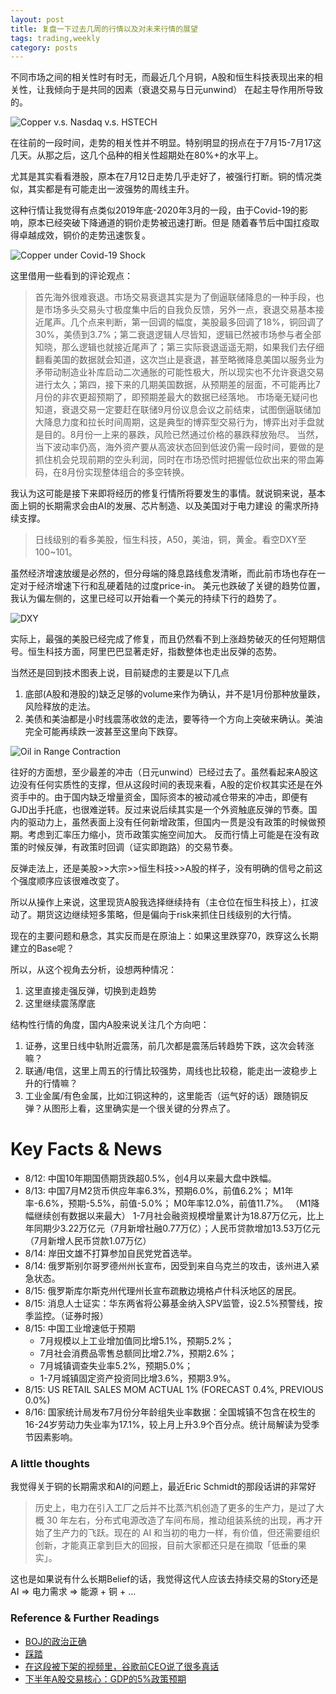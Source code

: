 ```yaml
---
layout: post
title: 复盘一下过去几周的行情以及对未来行情的展望
tags: trading,weekly
category: posts
---
```


不同市场之间的相关性时有时无，而最近几个月铜，A股和恒生科技表现出来的相关性，让我倾向于是共同的因素（衰退交易与日元unwind）
在起主导作用所导致的。

![Copper v.s. Nasdaq v.s. HSTECH](https://crsando.github.io/images/2024-08-17/2024-08-17-copper-nasdaq-hstech.png)

在往前的一段时间，走势的相关性并不明显。特别明显的拐点在于7月15-7月17这几天。从那之后，这几个品种的相关性超期处在80%+的水平上。

尤其是其实看看港股，原本在7月12日走势几乎走好了，被强行打断。铜的情况类似，其实都是有可能走出一波强势的周线主升。

这种行情让我觉得有点类似2019年底-2020年3月的一段，由于Covid-19的影响，原本已经突破下降通道的铜价走势被迅速打断。但是
随着春节后中国扛疫取得卓越成效，铜价的走势迅速恢复。

![Copper under Covid-19 Shock](https://crsando.github.io/images/2024-08-17/2024-08-17-copper-covid.png)

这里借用一些看到的评论观点：

>首先海外很难衰退。市场交易衰退其实是为了倒逼联储降息的一种手段，也是市场多头交易头寸极度集中后的自我负反馈，另外一点，衰退交易基本接近尾声。几个点来判断，第一回调的幅度，美股最多回调了18%，铜回调了30%，美债到3.7%；第二衰退逻辑人尽皆知，逻辑已然被市场参与者全部知晓，那么逻辑也就接近尾声了；第三实际衰退遥遥无期，如果我们去仔细翻看美国的数据就会知道，这次岂止是衰退，甚至略微降息美国以服务业为矛带动制造业补库启动二次通胀的可能性极大，所以现实也不允许衰退交易进行太久；第四，接下来的几期美国数据，从预期差的层面，不可能再比7月份的非农更超预期了，即预期差最大的数据已经落地。
> 市场毫无疑问也知道，衰退交易一定要赶在联储9月份议息会议之前结束，试图倒逼联储加大降息力度和拉长时间周期，这是典型的博弈型交易行为，博弈出对手盘就是目的。8月份一上来的暴跌，风险已然通过价格的暴跌释放殆尽。
> 当然，当下波动率仍高，海外资产要从高波状态回到低波仍需一段时间，要做的是抓住机会兑现前期的空头利润，同时在市场恐慌时把握低位砍出来的带血筹码，在8月份实现整体组合的多空转换。

我认为这可能是接下来即将经历的修复行情所将要发生的事情。就说铜来说，基本面上铜的长期需求会由AI的发展、芯片制造、以及美国对于电力建设
的需求所持续支撑。

> 日线级别的看多美股，恒生科技，A50，美油，铜，黄金。看空DXY至100~101。

虽然经济增速放缓是必然的，但分母端的降息路线愈发清晰，而此前市场也存在一定对于经济增速下行和乱硬着陆的过度price-in。
美元也跌破了关键的趋势位置，我认为偏左侧的，这里已经可以开始看一个美元的持续下行的趋势了。

![DXY](https://crsando.github.io/images/2024-08-17/2024-08-17-dxy.png)

实际上，最强的美股已经完成了修复，而且仍然看不到上涨趋势破灭的任何短期信号。恒生科技方面，阿里巴巴显著走好，指数整体也走出反弹的态势。

当然还是回到技术图表上说，目前疑虑的主要是以下几点

1. 底部(A股和港股的)缺乏足够的volume来作为确认，并不是1月份那种放量跌，风险释放的走法。
2. 美债和美油都是小时线震荡收敛的走法，要等待一个方向上突破来确认。美油完全可能再续跌一波甚至这里向下跌穿。

![Oil in Range Contraction](https://crsando.github.io/images/2024-08-17/2024-08-17-oil.png)

往好的方面想，至少最差的冲击（日元unwind）已经过去了。虽然看起来A股这边没有任何实质性的支撑，但从这段时间的表现来看，A股的定价权其实还是在外资手中的。由于国内缺乏增量资金，国际资本的被动减仓带来的冲击，即便有GJD出手托底，也很难逆转。反过来说后续其实是一个外资触底反弹的节奏。国内的驱动力上，虽然表面上没有任何新增政策，但国内一贯是没有政策的时候做预期。考虑到汇率压力缩小，货币政策实施空间加大。
反而行情上可能是在没有政策的时候反弹，有政策时回调（证实即跑路）的交易节奏。

反弹走法上，还是美股>>大宗>>恒生科技>>A股的样子，没有明确的信号之前这个强度顺序应该很难改变了。

所以从操作上来说，这里现货A股我选择继续持有（主仓位在恒生科技上），扛波动了。期货这边继续短多策略，但是偏向于risk来抓住日线级别的大行情。

现在的主要问题和悬念，其实反而是在原油上：如果这里跌穿70，跌穿这么长期建立的Base呢？

所以，从这个视角去分析，设想两种情况：
1. 这里直接走强反弹，切换到走趋势
2. 这里继续震荡摩底

结构性行情的角度，国内A股来说关注几个方向吧：
1. 证券，这里日线中轨附近震荡，前几次都是震荡后转趋势下跌，这次会转涨嘛？
2. 联通/电信，这里上周五的行情比较强势，周线也比较稳，能走出一波稳步上升的行情嘛？
3. 工业金属/有色金属，比如江铜这种的，这里能否（运气好的话）跟随铜反弹？从图形上看，这里确实是一个很关键的分界点了。

# Key Facts & News

- 8/12: 中国10年期国债期货跌超0.5%，创4月以来最大盘中跌幅。
- 8/13: 中国7月M2货币供应年率6.3%，预期6.0%，前值6.2%； M1年率-6.6%，预期-5.5%，前值-5.0%； M0年率12.0%，前值11.7%。 （M1降幅继续创有数据以来最大） 1-7月社会融资规模增量累计为18.87万亿元，比上年同期少3.22万亿元（7月新增社融0.77万亿）；人民币贷款增加13.53万亿元（7月新增人民币贷款1.07万亿）
- 8/14: 岸田文雄不打算参加自民党党首选举。
- 8/14: 俄罗斯别尔哥罗德州州长宣布，因受到来自乌克兰的攻击，该州进入紧急状态。
- 8/15: 俄罗斯库尔斯克州代理州长宣布疏散边境格卢什科沃地区的居民。
- 8/15: 消息人士证实：华东两省将公募基金纳入SPV监管，设2.5%预警线，按季监控。（证券时报）
- 8/15: 中国工业增速低于预期
    - 7月规模以上工业增加值同比增5.1%，预期5.2%；
    - 7月社会消费品零售总额同比增2.7%，预期2.6%；
    - 7月城镇调查失业率5.2%，预期5.0%；
    - 1-7月城镇固定资产投资同比增3.6%，预期3.9%。
- 8/15: US RETAIL SALES MOM ACTUAL 1% (FORECAST 0.4%, PREVIOUS 0.0%)
- 8/16: 国家统计局发布7月份分年龄组失业率数据：全国城镇不包含在校生的16-24岁劳动力失业率为17.1%，较上月上升3.9个百分点。统计局解读为受季节因素影响。

### A little thoughts

我觉得关于铜的长期需求和AI的问题上，最近Eric Schmidt的那段话讲的非常好

> 历史上，电力在引入工厂之后并不比蒸汽机创造了更多的生产力，是过了大概 30 年左右，分布式电源改造了车间布局，推动组装系统的出现，再才开始了生产力的飞跃。现在的 AI 和当初的电力一样，有价值，但还需要组织创新，才能真正拿到巨大的回报，目前大家都还只是在摘取「低垂的果实」。

这也是如果说有什么长期Belief的话，我觉得这代人应该去持续交易的Story还是AI => 电力需求 => 能源 + 铜 + ...

### Reference & Further Readings

- [BOJ的政治正确](https://mp.weixin.qq.com/s/T5lyDk_Vu0YcsCFcrYTRCQ)
- [踩踏](https://mp.weixin.qq.com/s/UOtlDIy2a2R3fSKAvQI7CQ)
- [在这段被下架的视频里，谷歌前CEO说了很多真话](https://mp.weixin.qq.com/s/l48whFptb-bINtZi2gIG9A)
- [下半年A股交易核心：GDP的5%政策预期](https://mp.weixin.qq.com/s/PRHbYPu8t9jPG26_jjJ_xw)